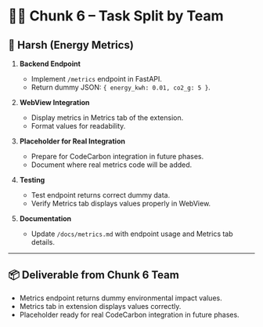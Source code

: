 # 👩‍💻 Chunk 6 – Task Split by Team

## 🔹 Harsh (Energy Metrics)

1. **Backend Endpoint**

   * Implement `/metrics` endpoint in FastAPI.
   * Return dummy JSON: `{ energy_kwh: 0.01, co2_g: 5 }`.

2. **WebView Integration**

   * Display metrics in Metrics tab of the extension.
   * Format values for readability.

3. **Placeholder for Real Integration**

   * Prepare for CodeCarbon integration in future phases.
   * Document where real metrics code will be added.

4. **Testing**

   * Test endpoint returns correct dummy data.
   * Verify Metrics tab displays values properly in WebView.

5. **Documentation**

   * Update `/docs/metrics.md` with endpoint usage and Metrics tab details.

---

## 📦 Deliverable from Chunk 6 Team

* Metrics endpoint returns dummy environmental impact values.
* Metrics tab in extension displays values correctly.
* Placeholder ready for real CodeCarbon integration in future phases.
